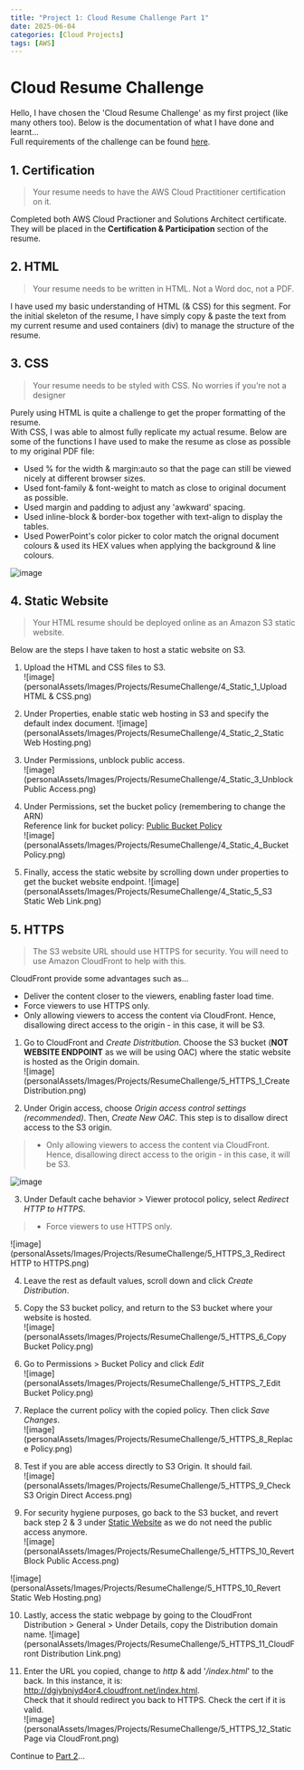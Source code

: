 ```yaml
---
title: "Project 1: Cloud Resume Challenge Part 1"
date: 2025-06-04
categories: [Cloud Projects]
tags: [AWS]
---
```


# Cloud Resume Challenge  
Hello, I have chosen the 'Cloud Resume Challenge' as my first project (like many others too). Below is the documentation of what I have done and learnt...  
Full requirements of the challenge can be found [here](https://cloudresumechallenge.dev/docs/the-challenge/aws/).
  
## 1. Certification  
>Your resume needs to have the AWS Cloud Practitioner certification on it.  

Completed both AWS Cloud Practioner and Solutions Architect certificate. They will be placed in the **Certification & Participation** section of the resume.  
  
## 2. HTML  
>Your resume needs to be written in HTML. Not a Word doc, not a PDF.  

I have used my basic understanding of HTML (& CSS) for this segment. For the initial skeleton of the resume, I have simply copy & paste the text from my current resume and used containers (div) to manage the structure of the resume.  
  
## 3. CSS  
>Your resume needs to be styled with CSS. No worries if you’re not a designer  

Purely using HTML is quite a challenge to get the proper formatting of the resume.  
With CSS, I was able to almost fully replicate my actual resume. Below are some of the functions I have used to make the resume as close as possible to my original PDF file:  
- Used % for the width & margin:auto so that the page can still be viewed nicely at different browser sizes.
- Used font-family & font-weight to match as close to original document as possible.
- Used margin and padding to adjust any 'awkward' spacing.
- Used inline-block & border-box together with text-align to display the tables.
- Used PowerPoint's color picker to color match the orignal document colours & used its HEX values when applying the background & line colours.
  
![image](personalAssets/Images/Projects/ResumeChallenge/3_CSS.png)


## 4. Static Website
>Your HTML resume should be deployed online as an Amazon S3 static website.

Below are the steps I have taken to host a static website on S3.  
1. Upload the HTML and CSS files to S3.  
![image](personalAssets/Images/Projects/ResumeChallenge/4_Static_1_Upload HTML & CSS.png)
  
2. Under Properties, enable static web hosting in S3 and specify the default index document. 
![image](personalAssets/Images/Projects/ResumeChallenge/4_Static_2_Static Web Hosting.png)
  
3. Under Permissions, unblock public access.  
![image](personalAssets/Images/Projects/ResumeChallenge/4_Static_3_Unblock Public Access.png)  
  
4. Under Permissions, set the bucket policy (remembering to change the ARN)  
   Reference link for bucket policy: [Public Bucket Policy](https://docs.aws.amazon.com/AmazonS3/latest/userguide/HostingWebsiteOnS3Setup.html#step4-add-bucket-policy-make-content-public)  
![image](personalAssets/Images/Projects/ResumeChallenge/4_Static_4_Bucket Policy.png)   
  
5. Finally, access the static website by scrolling down under properties to get the bucket website endpoint.
![image](personalAssets/Images/Projects/ResumeChallenge/4_Static_5_S3 Static Web Link.png) 

## 5. HTTPS  
>The S3 website URL should use HTTPS for security. You will need to use Amazon CloudFront to help with this.  

CloudFront provide some advantages such as...  
+ Deliver the content closer to the viewers, enabling faster load time.
+ Force viewers to use HTTPS only.
+ Only allowing viewers to access the content via CloudFront. Hence, disallowing direct access to the origin - in this case, it will be S3.  
  
1. Go to CloudFront and _Create Distritbution_. Choose the S3 bucket (**NOT WEBSITE ENDPOINT** as we will be using OAC) where the static website is hosted as the Origin domain.    
![image](personalAssets/Images/Projects/ResumeChallenge/5_HTTPS_1_Create Distribution.png)
  
2. Under Origin access, choose _Origin access control settings (recommended)_. Then, _Create New OAC_. This step is to disallow direct access to the S3 origin.  
>+ Only allowing viewers to access the content via CloudFront. Hence, disallowing direct access to the origin - in this case, it will be S3.  
  
![image](personalAssets/Images/Projects/ResumeChallenge/5_HTTPS_2_OAC.png)
  
3. Under Default cache behavior > Viewer protocol policy, select _Redirect HTTP to HTTPS_.  
>+ Force viewers to use HTTPS only.  

![image](personalAssets/Images/Projects/ResumeChallenge/5_HTTPS_3_Redirect HTTP to HTTPS.png)
   
4. Leave the rest as default values, scroll down and click _Create Distribution_.  
5. Copy the S3 bucket policy, and return to the S3 bucket where your website is hosted.  
![image](personalAssets/Images/Projects/ResumeChallenge/5_HTTPS_6_Copy Bucket Policy.png)
  
6. Go to Permissions > Bucket Policy and click _Edit_  
![image](personalAssets/Images/Projects/ResumeChallenge/5_HTTPS_7_Edit Bucket Policy.png)
  
7. Replace the current policy with the copied policy. Then click _Save Changes_.  
![image](personalAssets/Images/Projects/ResumeChallenge/5_HTTPS_8_Replace Policy.png)
  
8. Test if you are able access directly to S3 Origin. It should fail.  
![image](personalAssets/Images/Projects/ResumeChallenge/5_HTTPS_9_Check S3 Origin Direct Access.png)
  
9. For security hygiene purposes, go back to the S3 bucket, and revert back step 2 & 3 under [Static Website](#4-static-website) as we do not need the public access anymore.  
![image](personalAssets/Images/Projects/ResumeChallenge/5_HTTPS_10_Revert Block Public Access.png)
  
![image](personalAssets/Images/Projects/ResumeChallenge/5_HTTPS_10_Revert Static Web Hosting.png)
  
10. Lastly, access the static webpage by going to the CloudFront Distribution > General > Under Details, copy the Distribution domain name.
![image](personalAssets/Images/Projects/ResumeChallenge/5_HTTPS_11_CloudFront Distribution Link.png)
  
12. Enter the URL you copied, change to _http_ & add '_/index.html_' to the back.
    In this instance, it is: http://dgiybnjyd4or4.cloudfront.net/index.html.  
    Check that it should redirect you back to HTTPS. Check the cert if it is valid.  
![image](personalAssets/Images/Projects/ResumeChallenge/5_HTTPS_12_Static Page via CloudFront.png)





Continue to [Part 2](https://c-kq.github.io/posts/CloudResumeChallenge-Part2/)...
